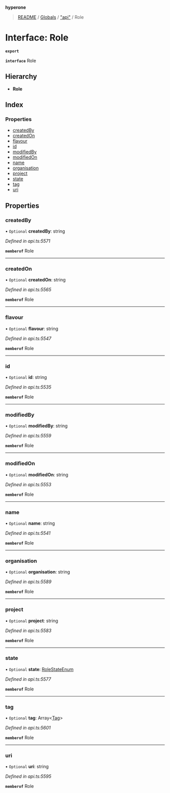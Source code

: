 **hyperone**

> [README](../README.md) / [Globals](../globals.md) / ["api"](../modules/_api_.md) / Role

# Interface: Role

**`export`** 

**`interface`** Role

## Hierarchy

* **Role**

## Index

### Properties

* [createdBy](_api_.role.md#createdby)
* [createdOn](_api_.role.md#createdon)
* [flavour](_api_.role.md#flavour)
* [id](_api_.role.md#id)
* [modifiedBy](_api_.role.md#modifiedby)
* [modifiedOn](_api_.role.md#modifiedon)
* [name](_api_.role.md#name)
* [organisation](_api_.role.md#organisation)
* [project](_api_.role.md#project)
* [state](_api_.role.md#state)
* [tag](_api_.role.md#tag)
* [uri](_api_.role.md#uri)

## Properties

### createdBy

• `Optional` **createdBy**: string

*Defined in api.ts:5571*

**`memberof`** Role

___

### createdOn

• `Optional` **createdOn**: string

*Defined in api.ts:5565*

**`memberof`** Role

___

### flavour

• `Optional` **flavour**: string

*Defined in api.ts:5547*

**`memberof`** Role

___

### id

• `Optional` **id**: string

*Defined in api.ts:5535*

**`memberof`** Role

___

### modifiedBy

• `Optional` **modifiedBy**: string

*Defined in api.ts:5559*

**`memberof`** Role

___

### modifiedOn

• `Optional` **modifiedOn**: string

*Defined in api.ts:5553*

**`memberof`** Role

___

### name

• `Optional` **name**: string

*Defined in api.ts:5541*

**`memberof`** Role

___

### organisation

• `Optional` **organisation**: string

*Defined in api.ts:5589*

**`memberof`** Role

___

### project

• `Optional` **project**: string

*Defined in api.ts:5583*

**`memberof`** Role

___

### state

• `Optional` **state**: [RoleStateEnum](../enums/_api_.rolestateenum.md)

*Defined in api.ts:5577*

**`memberof`** Role

___

### tag

• `Optional` **tag**: Array\<[Tag](_api_.tag.md)>

*Defined in api.ts:5601*

**`memberof`** Role

___

### uri

• `Optional` **uri**: string

*Defined in api.ts:5595*

**`memberof`** Role
